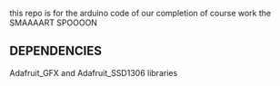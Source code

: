this repo is for the arduino code of our completion of course work
the SMAAAART SPOOOON

## DEPENDENCIES ##
Adafruit_GFX and Adafruit_SSD1306 libraries

